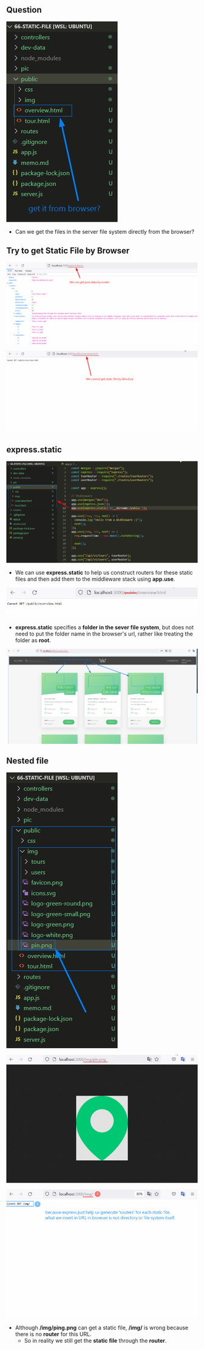 ## **Question**

![Alt question](pic/bandicam%202022-10-20%2017-03-37-066.jpg)

- Can we get the files in the server file system directly from the browser?

## **Try to get Static File by Browser**

![Alt use browser get json](pic/bandicam%202022-10-20%2017-05-40-221.jpg)

![Alt use browser get static file in our server file system](pic/bandicam%202022-10-20%2017-06-44-368.jpg)

## **express.static**

![Alt express.static](pic/bandicam%202022-10-20%2017-08-44-149.jpg)

- We can use **express.static** to help us construct routers for these static files and then add them to the middleware stack using **app.use**.

![Alt remove 'public'](pic/bandicam%202022-10-20%2017-09-05-918.jpg)

- **express.static** specifies a **folder in the sever file system**, but does not need to put the folder name in the browser's url, rather like treating the folder as **root**.

![Alt get static file in the browser](pic/bandicam%202022-10-20%2017-10-16-176.jpg)

## **Nested file**

![Alt get nested file](pic/bandicam%202022-10-20%2017-13-39-893.jpg)

![Alt show in the browser](pic/bandicam%202022-10-20%2017-14-06-318.jpg)

![Alt prove that URL is only router but directory](pic/bandicam%202022-10-20%2017-15-54-855.jpg)

- Although **/img/ping.png** can get a static file, **/img/** is wrong because there is no **router** for this URL.
  - So in reality we still get the **static file** through the **router**.
